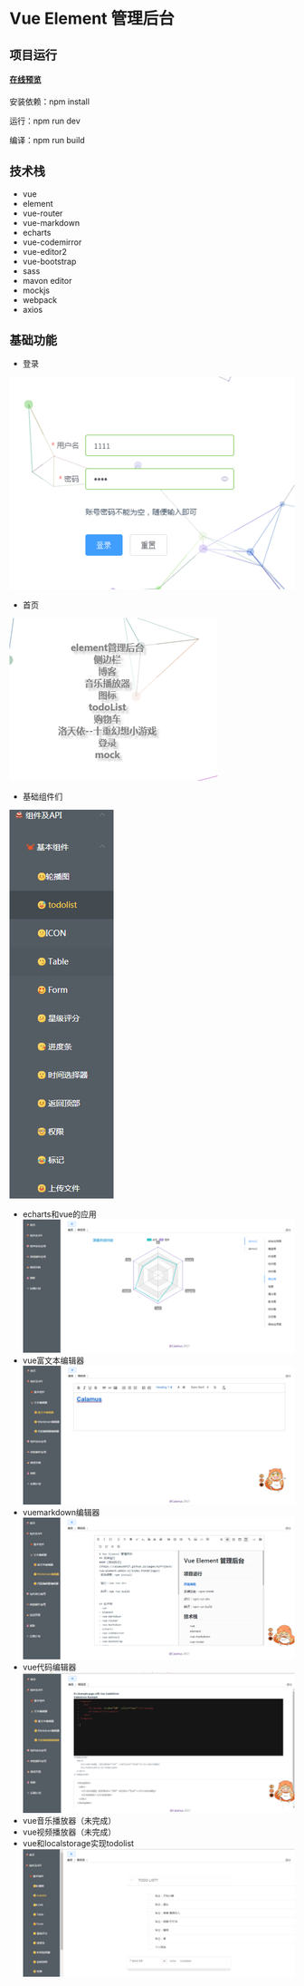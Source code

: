 # Vue Element 管理后台
## 项目运行
#### [在线预览](https://calamus0427.github.io/vue-element-admin-calamus/#/login)
 安装依赖：npm install

 运行：npm run dev

 编译：npm run build


## 技术栈
- vue
- element
- vue-router
- vue-markdown
- echarts
- vue-codemirror
- vue-editor2
- vue-bootstrap
- sass
- mavon editor
- mockjs
- webpack
- axios

## 基础功能
- 登录

![image](./img/login.png)
- 首页

![image](./img/index.png)
- 基础组件们

![image](./img/nav.png)
- echarts和vue的应用
![image](./img/echarts.png)
- vue富文本编辑器
![image](./img/rich.png)
- vuemarkdown编辑器
![image](./img/markdown.png)
- vue代码编辑器
![image](./img/code.png)
- vue音乐播放器（未完成）
- vue视频播放器（未完成）
- vue和localstorage实现todolist
![image](./img/todolist.png)
